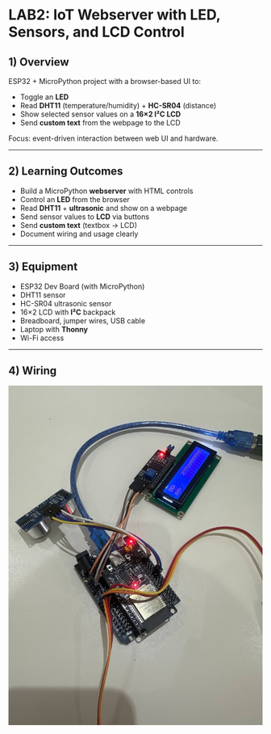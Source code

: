 # LAB2: IoT Webserver with LED, Sensors, and LCD Control

## 1) Overview
ESP32 + MicroPython project with a browser-based UI to:
- Toggle an **LED**
- Read **DHT11** (temperature/humidity) + **HC-SR04** (distance)
- Show selected sensor values on a **16×2 I²C LCD**
- Send **custom text** from the webpage to the LCD

Focus: event-driven interaction between web UI and hardware.

---

## 2) Learning Outcomes
- Build a MicroPython **webserver** with HTML controls
- Control an **LED** from the browser
- Read **DHT11** + **ultrasonic** and show on a webpage
- Send sensor values to **LCD** via buttons
- Send **custom text** (textbox → LCD)
- Document wiring and usage clearly

---

## 3) Equipment
- ESP32 Dev Board (with MicroPython)
- DHT11 sensor
- HC-SR04 ultrasonic sensor
- 16×2 LCD with **I²C** backpack
- Breadboard, jumper wires, USB cable
- Laptop with **Thonny**
- Wi-Fi access

---
## 4) Wiring
![Lab photo](<https://github.com/Yunweisheng/IOT-Class-AUPP-2025-Hun-Teng-Group4-LAB2/blob/main/2025-09-20%2000.00.26.jpg?raw=true>)


